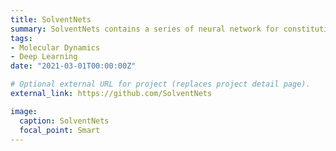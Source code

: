 ```yaml
---
title: SolventNets
summary: SolventNets contains a series of neural network for constituting an efficient implicit solvent model.
tags:
- Molecular Dynamics
- Deep Learning
date: "2021-03-01T00:00:00Z"

# Optional external URL for project (replaces project detail page).
external_link: https://github.com/SolventNets

image: 
  caption: SolventNets
  focal_point: Smart
---
```

